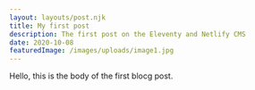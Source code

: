 ```yaml
---
layout: layouts/post.njk
title: My first post
description: The first post on the Eleventy and Netlify CMS
date: 2020-10-08
featuredImage: /images/uploads/image1.jpg
---
```


Hello, this is the body of the first blocg post.